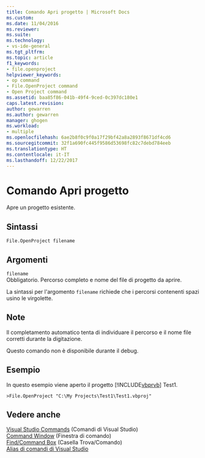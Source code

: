 ```yaml
---
title: Comando Apri progetto | Microsoft Docs
ms.custom: 
ms.date: 11/04/2016
ms.reviewer: 
ms.suite: 
ms.technology:
- vs-ide-general
ms.tgt_pltfrm: 
ms.topic: article
f1_keywords:
- file.openproject
helpviewer_keywords:
- op command
- File.OpenProject command
- Open Project command
ms.assetid: baa85f86-041b-49f4-9ced-0c397dc180e1
caps.latest.revision: 
author: gewarren
ms.author: gewarren
manager: ghogen
ms.workload:
- multiple
ms.openlocfilehash: 6ae2b8f0c9f0a17f29bf42a8a2893f8671df4cd6
ms.sourcegitcommit: 32f1a690fc445f9586d53698fc82c7debd784eeb
ms.translationtype: HT
ms.contentlocale: it-IT
ms.lasthandoff: 12/22/2017
---
```

# <a name="open-project-command"></a>Comando Apri progetto
Apre un progetto esistente.  
  
## <a name="syntax"></a>Sintassi  
  
```  
File.OpenProject filename  
```  
  
## <a name="arguments"></a>Argomenti  
 `filename`  
 Obbligatorio. Percorso completo e nome del file di progetto da aprire.  
  
 La sintassi per l'argomento `filename` richiede che i percorsi contenenti spazi usino le virgolette.  
  
## <a name="remarks"></a>Note  
 Il completamento automatico tenta di individuare il percorso e il nome file corretti durante la digitazione.  
  
 Questo comando non è disponibile durante il debug.  
  
## <a name="example"></a>Esempio  
 In questo esempio viene aperto il progetto [!INCLUDE[vbprvb](../../code-quality/includes/vbprvb_md.md)] Test1.  
  
```  
>File.OpenProject "C:\My Projects\Test1\Test1.vbproj"  
```  
  
## <a name="see-also"></a>Vedere anche  
 [Visual Studio Commands](../../ide/reference/visual-studio-commands.md)  (Comandi di Visual Studio)  
 [Command Window](../../ide/reference/command-window.md)  (Finestra di comando)  
 [Find/Command Box](../../ide/find-command-box.md)  (Casella Trova/Comando)  
 [Alias di comandi di Visual Studio](../../ide/reference/visual-studio-command-aliases.md)